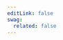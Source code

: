 ```yaml
---
editLink: false
swag:
  related: false
---
```


<script setup>
import SwagLanding from "../../components/SwagLanding.vue";
</script>

<SwagLanding>
    <template #title>Cart</template>
    <template #description>
        <p>A well-designed cart can significantly impact the customer's shopping experience. The cart functionality in Shopware handles all cart operations with ease and efficiency while offering customers a smooth and hassle-free shopping journey. With Shopware's cart, you have the flexibility to customize pricing calculations, add discounts, split cart line items, and even implement custom cart collectors and processors to meet your unique business needs. Want to enhance product experience, boost sales or streamline your checkout process? Our cart feature has got you covered.</p>
        <h1>Capabilities</h1>
    </template>
    <template #exposed>
        <SwagLandingCardList>
            <template #title>
                Get ready to take your online store to the next level with the reliable and feature-rich cart functionality of Shopware.
            </template>
            <template #cards>
                <SwagLandingCard link="/docs/guides/plugins/apps/app-scripts/cart-manipulation#calculating-the-cart">
                    <template #title>Calculate cart</template>
                    <template #sub>Calculate the whole cart and update the total prices</template>
                </SwagLandingCard>
                <SwagLandingCard link="/docs/guides/plugins/apps/app-scripts/cart-manipulation#line-items">
                    <template #title>Modify line items</template>
                    <template #sub>Add/remove line items.</template>
                </SwagLandingCard>
                <SwagLandingCard link="/docs/guides/plugins/apps/app-scripts/cart-manipulation#line-items">
                    <template #title>Calculate discounts</template>
                    <template #sub>Calculate absolute or relative discounts</template>
                </SwagLandingCard>
                <SwagLandingCard link="/docs/guides/plugins/apps/app-scripts/cart-manipulation#price-definitions">
                    <template #title>Define prices</template>
                    <template #sub>Configure net price, gross price and currency dependency</template>
                </SwagLandingCard>
                <SwagLandingCard link="/docs/guides/plugins/apps/app-scripts/cart-manipulation#add-custom-data-to-line-items">
                    <template #title>Add custom data</template>
                    <template #sub> Add custom data to line items</template>
                </SwagLandingCard>
                <SwagLandingCard link="/docs/guides/plugins/apps/app-scripts/cart-manipulation#add-errors-and-notifications-to-the-cart">
                    <template #title>Display errors</template>
                    <template #sub>Block the cart's checkout by raising an error</template>
                </SwagLandingCard>
                <SwagLandingCard link="/docs/guides/plugins/apps/app-scripts/cart-manipulation#add-errors-and-notifications-to-the-cart">
                    <template #title>Generate notifications</template>
                    <template #sub>Add messages using warning and notice to inform the user</template>
                </SwagLandingCard>
                <SwagLandingCard link="/docs/guides/plugins/apps/app-scripts/cart-manipulation#rule-based-cart-scripts">
                    <template #title>Run rule-based scripts</template>
                    <template #sub>Cse the full power of the rule builder to manipulate cart</template>
                </SwagLandingCard>
                <SwagLandingCard link="/docs/guides/plugins/apps/app-scripts/cart-manipulation#rule-based-cart-scripts">
                    <template #title>Cart state</template>
                    <template #sub>Add/fetch cart status whether it is empty or not</template>
                </SwagLandingCard>
            </template>
        </SwagLandingCardList>
    <h1>Change the look</h1>
        <p>You can transform the appearance of your cart with our <a href="/docs/guides/plugins/plugins/storefront/customize-templates">Template extensions</a>. By extending or overriding the appearance of the default storefront cart, you can create a unique and visually stunning shopping experience for your customers. Please note that only our default storefront merchants can take benefit from this tool to enhance the presentation of their online store.</p>
    </template>
</SwagLanding>
